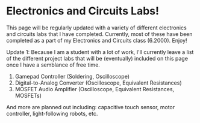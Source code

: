 # Electronics and Circuits Labs!

This page will be regularly updated with a variety of different electronics and circuits labs that I have completed. Currently, most of these have been completed as a part of my Electronics and Circuits class (6.2000). Enjoy!

Update 1: Because I am a student with a lot of work, I'll currently leave a list of the different project labs that will be (eventually) included on this page once I have a semblance of free time.

1. Gamepad Controller (Soldering, Oscilloscope)
2. Digital-to-Analog Converter (Oscilloscope, Equivalent Resistances)
3. MOSFET Audio Amplifier (Oscilloscope, Equivalent Resistances, MOSFETs)

And more are planned out including: capacitive touch sensor, motor controller, light-following robots, etc.